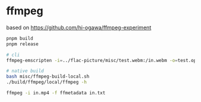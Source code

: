# ffmpeg

based on https://github.com/hi-ogawa/ffmpeg-experiment

```sh
pnpm build
pnpm release

# cli
ffmpeg-emscripten -i=../flac-picture/misc/test.webm:/in.webm -o=test.opus:/out.opus -- -i /in.webm -c copy -metadata title=hello /out.opus

# native build
bash misc/ffmpeg-build-local.sh
./build/ffmpeg/local/ffmpeg -h

ffmpeg -i in.mp4 -f ffmetadata in.txt
```
